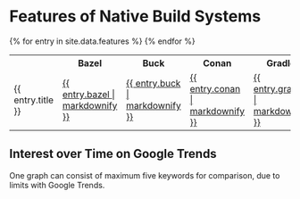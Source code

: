 # Features of Native Build Systems

<table>
  <tr>
    <th></th>
    <th>Bazel</th>
    <th>Buck</th>
    <th>Conan</th>
    <th>Gradle</th>
    <th>Make</th>
    <th>Meson</th>
    <th>SCons</th>
  </tr>
  {% for entry in site.data.features %}
    <tr>
      <td>{{ entry.title }}</td>
      <td><a href="{{ entry.bazel }}">{{ entry.bazel | markdownify }}</a></td>
      <td><a href="{{ entry.buck }}">{{ entry.buck | markdownify }}</a></td>
      <td><a href="{{ entry.conan }}">{{ entry.conan | markdownify }}</a></td>
      <td><a href="{{ entry.gradle }}">{{ entry.gradle | markdownify }}</a></td>
      <td><a href="{{ entry.make }}">{{ entry.make | markdownify }}</a></td>
      <td><a href="{{ entry.meson }}">{{ entry.meson | markdownify }}</a></td>
      <td><a href="{{ entry.scons }}">{{ entry.scons | markdownify }}</a></td>
    </tr>
  {% endfor %}
</table>

## Interest over Time on Google Trends

One graph can consist of maximum five keywords for comparison, due to limits with Google Trends.

<div markdown="0">
<script type="text/javascript" src="https://ssl.gstatic.com/trends_nrtr/1457_RC01/embed_loader.js"></script> <script type="text/javascript"> trends.embed.renderExploreWidget("TIMESERIES", {"comparisonItem":[{"keyword":"bazel build","geo":"","time":"today 12-m"},{"keyword":"buck build","geo":"","time":"today 12-m"},{"keyword":"conan build","geo":"","time":"today 12-m"},{"keyword":"gradle build","geo":"","time":"today 12-m"},{"keyword":"make build","geo":"","time":"today 12-m"}],"category":0,"property":""}, {"exploreQuery":"q=bazel%20build,buck%20build,conan%20build,gradle%20build,make%20build&date=today 12-m,today 12-m,today 12-m,today 12-m,today 12-m","guestPath":"https://trends.google.com:443/trends/embed/"}); </script>
</div>

<div markdown="0">
<script type="text/javascript" src="https://ssl.gstatic.com/trends_nrtr/1457_RC01/embed_loader.js"></script> <script type="text/javascript"> trends.embed.renderExploreWidget("TIMESERIES", {"comparisonItem":[{"keyword":"meson build","geo":"","time":"today 12-m"},{"keyword":"scons build","geo":"","time":"today 12-m"}],"category":0,"property":""}, {"exploreQuery":"q=meson%20build,scons%20build&date=today 12-m,today 12-m","guestPath":"https://trends.google.com:443/trends/embed/"}); </script>
</div>
